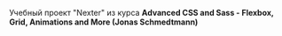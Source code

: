 Учебный проект "Nexter" из курса <b>Advanced CSS and Sass - Flexbox, Grid, Animations and More (Jonas Schmedtmann)</b>